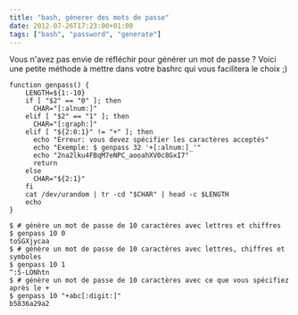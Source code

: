 ```yaml
---
title: "bash, génerer des mots de passe"
date: 2012-07-26T17:23:00+01:00
tags: ["bash", "password", "generate"]
---
```


Vous n'avez pas envie de réfléchir pour générer un mot de passe ?  Voici une petite méthode à mettre dans votre bashrc qui vous facilitera le choix ;)  

```
function genpass() {
    LENGTH=${1:-10}
    if [ "$2" == "0" ]; then
      CHAR="[:alnum:]"
    elif [ "$2" == "1" ]; then
      CHAR="[:graph:]"
    elif [ "${2:0:1}" != "+" ]; then
      echo "Erreur: vous devez spécifier les caractères acceptés"
      echo "Exemple: $ genpass 32 '+[:alnum:]_'"
      echo "2na2lku4FBqM7eNPC_aooahXV0c8GxI7"
      return
    else
      CHAR="${2:1}"
    fi
    cat /dev/urandom | tr -cd "$CHAR" | head -c $LENGTH
    echo
}

$ # génère un mot de passe de 10 caractères avec lettres et chiffres
$ genpass 10 0
toSGXjycaa
$ # génère un mot de passe de 10 caractères avec lettres, chiffres et symboles
$ genpass 10 1
^:5-LONhtn
$ # génère un mot de passe de 10 caractères avec ce que vous spécifiez après le +
$ genpass 10 "+abc[:digit:]"
b5836a29a2
```

